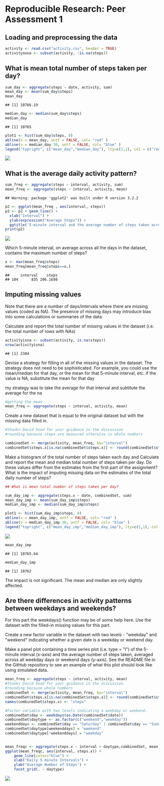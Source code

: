 # Reproducible Research: Peer Assessment 1


## Loading and preprocessing the data

```r
activity <- read.csv("activity.csv", header = TRUE)
activitynona <- subset(activity, !is.na(steps))
```


## What is mean total number of steps taken per day?

```r
sum_day <- aggregate(steps ~ date, activity, sum)
mean_day <- mean(sum_day$steps)
mean_day
```

```
## [1] 10766.19
```

```r
median_day <- median(sum_day$steps)
median_day
```

```
## [1] 10765
```

```r
plot1 <- hist(sum_day$steps, 8)
abline(v = mean_day, untf = FALSE, col= "red" )
abline(v = median_day-30, untf = FALSE, col= "blue" )
legend("topright", c("mean_day","median_day"), lty=c(1,1), col = c("red","blue"))
```

![](PA1_template_files/figure-html/unnamed-chunk-2-1.png) 


## What is the average daily activity pattern?

```r
sum_freq <- aggregate(steps ~ interval, activity, sum)
mean_freq <- aggregate(steps ~ interval, activity, mean)
```



```
## Warning: package 'ggplot2' was built under R version 3.2.2
```



```r
p2 <- ggplot(mean_freq , aes(interval, steps))
p2 <- p2 + geom_line() +
  xlab("Interval") +
  ylab(expression("Average Steps")) +
  ggtitle('5-minute interval and the average number of steps taken across date range')
print(p2)
```

![](PA1_template_files/figure-html/unnamed-chunk-5-1.png) 

Which 5-minute interval, on average across all the days in the dataset, contains the maximum number of steps?

```r
x <- max(mean_freq$steps)
mean_freq[mean_freq$steps==x,]
```

```
##     interval    steps
## 104      835 206.1698
```


## Imputing missing values

Note that there are a number of days/intervals where there are missing values (coded as NA). The presence of missing days may introduce bias into some calculations or summaries of the data.

Calculate and report the total number of missing values in the dataset (i.e. the total number of rows with NAs)


```r
activityisna <- subset(activity, is.na(steps))
nrow(activityisna)
```

```
## [1] 2304
```

Devise a strategy for filling in all of the missing values in the dataset. The strategy does not need to be sophisticated. For example, you could use the mean/median for that day, or the mean for that 5-minute interval, etc.
if the value is NA, substitute the mean for that day

my strategy was to take the average for that interval and subtitute the average for the na


```r
#getting the mean
mean_freq <- aggregate(steps ~ interval, activity, mean)
```


Create a new dataset that is equal to the original dataset but with the missing data filled in.


```r
#thanks David hood for your guidance in the discussion
#rounding because steps are measured otherwise in whole numbers

combinedSet <- merge(activity, mean_freq, by="interval")
combinedSet$steps.x[is.na(combinedSet$steps.x)] <- round(combinedSet$steps.y[is.na(combinedSet$steps.x)])
```


Make a histogram of the total number of steps taken each day and Calculate and report the mean and median total number of steps taken per day. Do these values differ from the estimates from the first part of the assignment? What is the impact of imputing missing data on the estimates of the total daily number of steps?


```r
## What is mean total number of steps taken per day?

sum_day_imp <- aggregate(steps.x ~ date, combinedSet, sum)
mean_day_imp <- mean(sum_day_imp$steps)
median_day_imp <- median(sum_day_imp$steps)

plot1 <- hist(sum_day_imp$steps, 8)
abline(v = mean_day_imp, untf = FALSE, col= "red" )
abline(v = median_day_imp-30, untf = FALSE, col= "blue" )
legend("topright", c("mean_day_imp","median_day_imp"), lty=c(1,1), col = c("red","blue"))
```

![](PA1_template_files/figure-html/unnamed-chunk-10-1.png) 

```r
mean_day_imp
```

```
## [1] 10765.64
```

```r
median_day_imp
```

```
## [1] 10762
```

The impact is not significant.  The mean and median are only slightly affected.


  

## Are there differences in activity patterns between weekdays and weekends?

For this part the weekdays() function may be of some help here. Use the dataset with the filled-in missing values for this part.

Create a new factor variable in the dataset with two levels - "weekday" and "weekend" indicating whether a given date is a weekday or weekend day.

Make a panel plot containing a time series plot (i.e. type = "l") of the 5-minute interval (x-axis) and the average number of steps taken, averaged across all weekday days or weekend days (y-axis). See the README file in the GitHub repository to see an example of what this plot should look like using simulated data.


```r
mean_freq <- aggregate(steps ~ interval, activity, mean)
#thanks David hood for your guidance in the discussion
#rounding because whole numbers
combinedSet <- merge(activity, mean_freq, by="interval")
combinedSet$steps.x[is.na(combinedSet$steps.x)] <- round(combinedSet$steps.y[is.na(combinedSet$steps.x)])
names(combinedSet$steps.x) <- "steps"
```







```r
#Factor variable with two levels indicating a weekday or weekend.
combinedSet$day <- weekdays(as.Date(combinedSet$date))
combinedSet$daytype <- as.factor(c("weekend","weekday"))
weekenddays <- combinedSet$day == "Saturday" | combinedSet$day == "Sunday"
combinedSet$daytype[weekenddays] = "weekend"
combinedSet$daytype[!weekenddays] = "weekday"

 
mean_freqc <- aggregate(steps.x ~ interval + daytype,combinedSet, mean)
ggplot(mean_freqc, aes(interval, steps.x)) +
    geom_line(color="blue") +
    xlab("Daily 5 minute Intervals") +
    ylab("Average Number of Steps") +    
    facet_grid(. ~ daytype)
```

![](PA1_template_files/figure-html/unnamed-chunk-13-1.png) 
